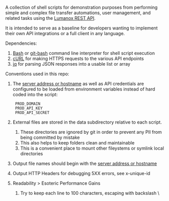 A collection of shell scripts for demonstration purposes from performing simple and complex file transfer automations, user management, and related tasks using the [Lumanox REST API][1].

It is intended to serve as a baseline for developers wanting to implement their own API integrations or a full client in any language.

Dependencies:

1. [Bash][2] or [git-bash][3] command line interpreter for shell script execution
1. [cURL][4] for making HTTPS requests to the various API endpoints
1. [jq][5] for parsing JSON responses into a usable list or array

Conventions used in this repo:

1. The [server address or hostname][6] as well as API credentials are configured to be loaded from environment variables instead of hard coded into the script:

		PROD_DOMAIN
		PROD_API_KEY
		PROD_API_SECRET
1. External files are stored in the data subdirectory relative to each script. 
	1. These directories are ignored by git in order to prevent any PII from being committed by mistake
	1. This also helps to keep folders clean and maintainable
	1. This is a convenient place to mount other fileystems or symlink local directories 
1. Output file names should begin with the [server address or hostname][6]
1. Output HTTP Headers for debugging 5XX errors, see x-unique-id
1. Readability > Esoteric Performance Gains
	1. Try to keep each line to 100 characters, escaping with backslash \

[1]: https://help.filesharing.guru/connection-methods/api-access
[2]: https://www.gnu.org/software/bash/manual/bash.html
[3]: https://gitforwindows.org
[4]: https://curl.se
[5]: https://stedolan.github.io/jq/
[6]: https://help.filesharing.guru/faq/server-address
